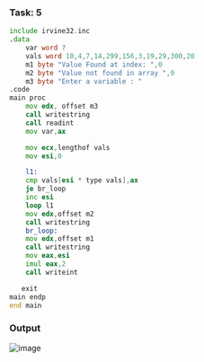 ### Task: 5
```asm
include irvine32.inc
.data
	var word ?
	vals word 10,4,7,14,299,156,3,19,29,300,20
	m1 byte "Value Found at index: ",0
	m2 byte "Value not found in array ",0
	m3 byte "Enter a variable : "
.code
main proc
	mov edx, offset m3
	call writestring
	call readint
	mov var,ax

	mov ecx,lengthof vals
	mov esi,0

	l1:
	cmp vals[esi * type vals],ax
	je br_loop
	inc esi
	loop l1
	mov edx,offset m2
	call writestring
	br_loop:
	mov edx,offset m1
	call writestring
	mov eax,esi
	imul eax,2
	call writeint

   exit
main endp
end main

```
### Output
![image](https://github.com/user-attachments/assets/40464f37-226f-4041-ab53-ccda4e47c64b)
